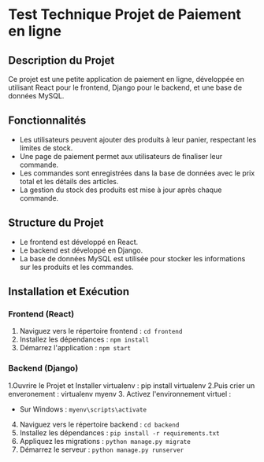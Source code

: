 # Test Technique Projet de Paiement en ligne

## Description du Projet
Ce projet est une petite application de paiement en ligne, développée en utilisant React pour le frontend, Django pour le backend, et une base de données MySQL.

## Fonctionnalités

- Les utilisateurs peuvent ajouter des produits à leur panier, respectant les limites de stock.
- Une page de paiement permet aux utilisateurs de finaliser leur commande.
- Les commandes sont enregistrées dans la base de données avec le prix total et les détails des articles.
- La gestion du stock des produits est mise à jour après chaque commande.

## Structure du Projet

- Le frontend est développé en React.
- Le backend est développé en Django.
- La base de données MySQL est utilisée pour stocker les informations sur les produits et les commandes.

## Installation et Exécution

### Frontend (React)

1. Naviguez vers le répertoire frontend : `cd frontend`
2. Installez les dépendances : `npm install`
3. Démarrez l'application : `npm start`

### Backend (Django)
1.Ouvrire le Projet et Installer virtualenv : pip install virtualenv
2.Puis crier un enveronement : virtualenv myenv
3. Activez l'environnement virtuel :
   - Sur Windows : `myenv\scripts\activate`
4. Naviguez vers le répertoire backend : `cd backend`   
5. Installez les dépendances : `pip install -r requirements.txt`
6. Appliquez les migrations : `python manage.py migrate`
7. Démarrez le serveur : `python manage.py runserver`





